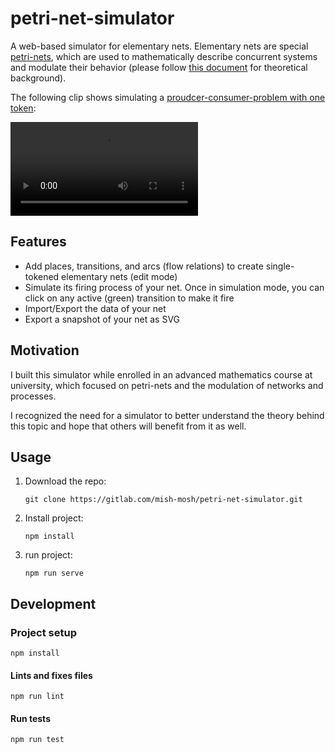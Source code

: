 # petri-net-simulator
A web-based simulator for elementary nets.
Elementary nets are special [petri-nets](https://en.wikipedia.org/wiki/Petri_net), which are used to mathematically describe concurrent systems and modulate their behavior (please follow [this document](./docs/intro-en.md) for theoretical background).

The following clip shows simulating a [proudcer-consumer-problem with one token](http://petrinet.org/#ProducerConsumer):

![](./docs/assets/EN-producer-consumer.mp4)

## Features
- Add places, transitions, and arcs (flow relations) to create single-tokened elementary nets (edit mode)
- Simulate its firing process of your net. Once in simulation mode, you can click on any active (green) transition to make it fire
- Import/Export the data of your net
- Export a snapshot of your net as SVG

## Motivation
I built this simulator while enrolled in an advanced mathematics course at university, which focused on petri-nets and the modulation of networks and processes.

I recognized the need for a simulator to better understand the theory behind this topic and hope that others will benefit from it as well.

## Usage
1. Download the repo:
   ```
   git clone https://gitlab.com/mish-mosh/petri-net-simulator.git
   ```
2. Install project:
   ```
   npm install
   ```
3. run project:
   ```
   npm run serve
   ```

## Development
### Project setup
```
npm install
```

#### Lints and fixes files
```
npm run lint
```

#### Run tests
```
npm run test
```

